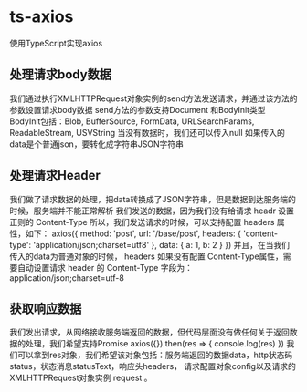 # ts-axios
使用TypeScript实现axios

## 处理请求body数据
我们通过执行XMLHTTPRequest对象实例的send方法发送请求，并通过该方法的参数设置请求body数据
send方法的参数支持Document 和BodyInit类型
BodyInit包括：Blob, BufferSource, FormData, URLSearchParams, ReadableStream, USVString
当没有数据时，我们还可以传入null
如果传入的data是个普通json，要转化成字符串JSON字符串

## 处理请求Header
我们做了请求数据的处理，把data转换成了JSON字符串，但是数据到达服务端的时候，服务端并不能正常解析
我们发送的数据，因为我们没有给请求 headr 设置正则的 Content-Type
所以，我们发送请求的时候，可以支持配置 headers 属性，如下：
axios({
  method: 'post',
  url: '/base/post',
  headers: {
    'content-type': 'application/json;charset=utf8'
  },
  data: {
    a: 1,
    b: 2
  }
})
并且，在当我们传入的data为普通对象的时候， headers 如果没有配置 Content-Type属性，需要自动设置请求 header 的
Content-Type 字段为： application/json;charset=utf-8

## 获取响应数据
我们发出请求，从网络接收服务端返回的数据，但代码层面没有做任何关于返回数据的处理，我们希望支持Promise
axios({}).then(res => { console.log(res) })
我们可以拿到res对象，我们希望该对象包括：服务端返回的数据data，http状态码status，状态消息statusText，响应头headers，
请求配置对象config以及请求的XMLHTTPRequest对象实例 request 。